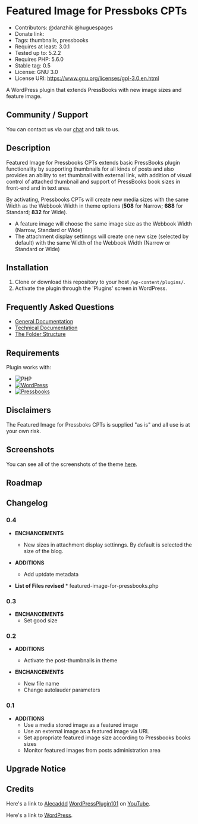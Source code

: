 # Featured Image for Pressboks CPTs

* Contributors: @danzhik @huguespages   
* Donate link:
* Tags: thumbnails, pressbooks
* Requires at least: 3.0.1
* Tested up to: 5.2.2
* Requires PHP: 5.6.0
* Stable tag: 0.5
* License: GNU 3.0
* License URI: https://www.gnu.org/licenses/gpl-3.0.en.html

A WordPress plugin that extends PressBooks with new image sizes and feature image.

## Community / Support

You can contact us via our [chat](https://gitter.im/books4languages/)  and talk to us.                                  


## Description

Featured Image for Pressbooks CPTs extends basic PressBooks plugin functionality by supporting thumbnails for all kinds of posts and also provides an ability to set thumbnail with external link,
with addition of visual control of attached thumbnail and support of PressBooks book sizes in front-end and in text area.

By activating, Pressbooks CPTs will create new media sizes with the same Width as the Webbook Width in theme options (**508** for Narrow; **688** for Standard; **832** for Wide).
* A feature image will choose the same image size as the Webbook Width (Narrow, Standard or Wide)
* The attachment display settinngs will create one new size (selected by default) with the same Width of the Webbook Width (Narrow or Standard or Wide)

## Installation

1. Clone or download this repository to your host ```/wp-content/plugins/```.
1. Activate the plugin through the 'Plugins' screen in WordPress.

## Frequently Asked Questions
* [General Documentation](doc/documentation-general.md)
* [Technical Documentation](doc/documentation-technical.md)
* [The Folder Structure](doc/folder-structure.md)

## Requirements

Plugin works with:

 * ![PHP](https://img.shields.io/badge/PHP-7.X-blue.svg)
 * [![WordPress](https://img.shields.io/badge/Wordpress-4.9.5-green.svg)](https://codex.wordpress.org/Version_4.9.5)
 * [![Pressbooks](https://img.shields.io/badge/Pressbooks-V%205.3.0-red.svg)](https://github.com/pressbooks/pressbooks/releases/tag/5.3.0)

## Disclaimers

The Featured Image for Pressboks CPTs is supplied "as is" and all use is at your own risk.

## Screenshots
You can see all of the screenshots of the theme [here](https://github.com/my-language-skills/pressbooks-featured-image/blob/developer/screenshots/screenshots.md).

## Roadmap

## Changelog
### 0.4
* **ENCHANCEMENTS**
  * New sizes in attachment display settinngs. By default is selected the size of the blog.

* **ADDITIONS**
  * Add uptdate metadata


* **List of Files revised**
       * featured-image-for-pressbooks.php

### 0.3
* **ENCHANCEMENTS**
    * Set good size

### 0.2
* **ADDITIONS**
    * Activate the post-thumbnails in theme

* **ENCHANCEMENTS**
    * New file name
    * Change autolauder parameters

### 0.1
* **ADDITIONS**
    * Use a media stored image as a featured image
    * Use an external image as a featured image via URL
    * Set appropriate featured image size according to Pressbooks books sizes
    * Monitor featured images from posts administration area


## Upgrade Notice

## Credits
Here's a link to [Alecaddd](http://www.alecaddd.com/) [WordPressPlugin101](https://github.com/Alecaddd/WordPressPlugin101) on [YouTube](https://www.youtube.com/playlist?list=PLriKzYyLb28kR_CPMz8uierDWC2y3znI2).

Here's a link to [WordPress](http://wordpress.org/ "Your favorite software").
